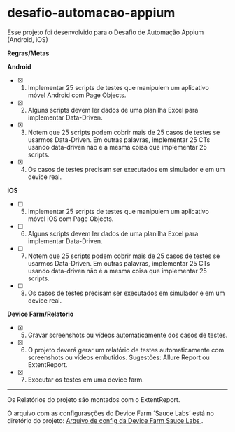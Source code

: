 # desafio-automacao-appium

Esse projeto foi desenvolvido para o Desafio de Automação Appium (Android, iOS)

**Regras/Metas**

**Android**
- [x]	1) Implementar 25 scripts de testes que manipulem um aplicativo móvel Android com Page Objects. 
- [x]	2) Alguns scripts devem ler dados de uma planilha Excel para implementar Data-Driven. 
- [x]	3) Notem que 25 scripts podem cobrir mais de 25 casos de testes se usarmos Data-Driven. Em outras palavras, implementar 25 CTs usando data-driven não é a mesma coisa que implementar 25 scripts. 
- [x]	4) Os casos de testes precisam ser executados em simulador e em um device real.

**iOS** 
- [ ] 5) Implementar 25 scripts de testes que manipulem um aplicativo móvel iOS com Page Objects. 
- [ ] 6) Alguns scripts devem ler dados de uma planilha Excel para implementar Data-Driven. 
- [ ] 7) Notem que 25 scripts podem cobrir mais de 25 casos de testes se usarmos Data-Driven. Em outras palavras, implementar 25 CTs usando data-driven não é a mesma coisa que implementar 25 scripts. 
- [ ] 8) Os casos de testes precisam ser executados em simulador e em um device real. 

**Device Farm/Relatório**
- [x]	5) Gravar screenshots ou vídeos automaticamente dos casos de testes. 
- [x]	6) O projeto deverá gerar um relatório de testes automaticamente com screenshots ou vídeos embutidos. Sugestões: Allure Report ou ExtentReport. 
- [x]	7) Executar os testes em uma device farm.


------------------------------
Os Relatórios do projeto são montados com o ExtentReport.

O arquivo com as configurasções do Device Farm ´Sauce Labs´ está no diretório do projeto:
[Arquivo de config da Device Farm Sauce Labs ](https://github.com/gerrysousa/desafio-automacao-appium/blob/master/src/main/resources/Execucao_de_testes_na_nuvem.pdf).
